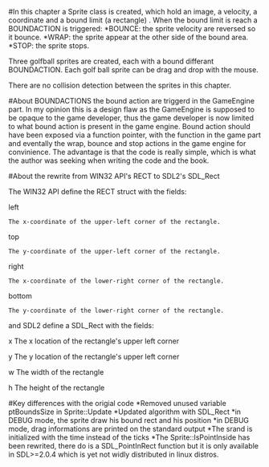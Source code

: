 #In this chapter a Sprite class is created, which hold an image, a velocity,
a coordinate and a bound limit (a rectangle) . When the bound limit is reach
a BOUNDACTION is triggered: 
*BOUNCE: the sprite velocity are reversed so it bounce.
*WRAP: the sprite appear at the other side of the bound area.
*STOP: the sprite stops.

Three golfball sprites are created, each with a bound differant BOUNDACTION.
Each golf ball sprite can be drag and drop with the mouse.

There are no collision detection between the sprites in this chapter. 

#About BOUNDACTIONS
the bound action are triggerd in the GameEngine part. In my opinion this is
a design flaw as the GameEngine is supposed to be opaque to the game developer,
thus the game developer is now limited to what bound action is present in the
game engine.
Bound action should have been exposed via a function pointer, with the function
in the game part and eventally the wrap, bounce and stop actions in the game
engine for convinience. 
The advantage is that the code is really simple, which is what the author was
seeking when writing the code and the book. 


#About the rewrite from WIN32 API's RECT to SDL2's SDL_Rect

The WIN32 API define the RECT struct with the fields: 

left

    The x-coordinate of the upper-left corner of the rectangle.
top

    The y-coordinate of the upper-left corner of the rectangle.
right

    The x-coordinate of the lower-right corner of the rectangle.
bottom

    The y-coordinate of the lower-right corner of the rectangle.


and SDL2 define a SDL_Rect with the fields: 

x
    The x location of the rectangle's upper left corner

y
    The y location of the rectangle's upper left corner

w
    The width of the rectangle

h
    The height of the rectangle


#Key differences with the origial code
*Removed unused variable ptBoundsSize in Sprite::Update
*Updated algorithm with SDL_Rect
*in DEBUG mode, the sprite draw his bound rect and his position
*in DEBUG mode, drag informations are printed on the standard output
*The srand is initialized with the time instead of the ticks
*The Sprite::IsPointInside has been rewrited, there do is a SDL_PointInRect
 function but it is only available in SDL>=2.0.4 which is yet not widly
 distributed in linux distros. 